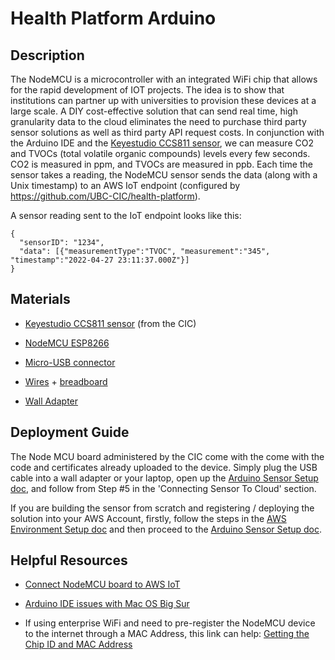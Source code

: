 # Health Platform Arduino

## Description
The NodeMCU is a microcontroller with an integrated WiFi chip that allows for the rapid development of IOT projects. The idea is to show that institutions can partner up with universities to provision these devices at a large scale. A DIY cost-effective solution that can send real time, high granularity data to the cloud eliminates the need to purchase third party sensor solutions as well as third party API request costs. In conjunction with the Arduino IDE and the [Keyestudio CCS811 sensor](https://wiki.keyestudio.com/KS0457_keyestudio_CCS811_Carbon_Dioxide_Air_Quality_Sensor), we can measure CO2 and TVOCs (total volatile organic compounds) levels every few seconds.  CO2 is measured in ppm, and TVOCs are measured in ppb. Each time the sensor takes a reading, the NodeMCU sensor sends the data (along with a Unix timestamp) to an AWS IoT endpoint (configured by https://github.com/UBC-CIC/health-platform).

A sensor reading sent to the IoT endpoint looks like this:
```
{
  "sensorID": "1234",
  "data": [{"measurementType":"TVOC", "measurement":"345", "timestamp":"2022-04-27 23:11:37.000Z"}]
}
```

## Materials
* [Keyestudio CCS811 sensor](https://wiki.keyestudio.com/KS0457_keyestudio_CCS811_Carbon_Dioxide_Air_Quality_Sensor) (from the CIC)

* [NodeMCU ESP8266](https://www.amazon.ca/KeeYees-Internet-Development-Wireless-Compatible/dp/B07HF44GBT)
* [Micro-USB connector](https://www.amazon.ca/%E3%80%906-6Feet%E3%80%91USB-Android-Charger-Motorola-Smartphones/dp/B099K78GW4/ref=sr_1_5?keywords=micro+usb+cable&qid=1651254543&sprefix=micro+usb+%2Caps%2C120&sr=8-5)
* [Wires](https://www.amazon.ca/breadboard-Breadboard-Protoboard-Solderless-Electronic/dp/B07YQ1XBC1/ref=sr_1_7?crid=26OAVGTALK5WT&keywords=small+breadboard+wires&qid=1651254615&sprefix=small+breaboard+wire%2Caps%2C111&sr=8-7) + [breadboard](https://www.amazon.ca/BusBoard-Prototype-Systems-Solderless-BreadBoard/dp/B00M2CK0JA/ref=sr_1_8?keywords=breadboard&qid=1651254657&sprefix=breadb%2Caps%2C128&sr=8-8)

* [Wall Adapter](https://www.amazon.ca/Charger-LUOATIP-Adapter-Charging-Replacement/dp/B07TK6MPNB/ref=sr_1_1_sspa?crid=31ENFA5R6MP8Z&keywords=wall+adapter+usb&qid=1651255327&sprefix=wall+adapte%2Caps%2C5225&sr=8-1-spons&psc=1&spLa=ZW5jcnlwdGVkUXVhbGlmaWVyPUEyREdINkVINU5JWVMwJmVuY3J5cHRlZElkPUEwNTg2MjYwMlRaRk0yTk5OMjYxNiZlbmNyeXB0ZWRBZElkPUEwNDYzNDMzUzcwRlpYRjAzSVEmd2lkZ2V0TmFtZT1zcF9hdGYmYWN0aW9uPWNsaWNrUmVkaXJlY3QmZG9Ob3RMb2dDbGljaz10cnVl) 

## Deployment Guide
The Node MCU board administered by the CIC come with the come with the code and certificates already uploaded to the device. Simply plug the USB cable into a wall adapter or your laptop, open up the [Arduino Sensor Setup doc](./docs/arduino_sensor_setup.md), and follow from Step #5 in the 'Connecting Sensor To Cloud' section.  

If you are building the sensor from scratch and registering / deploying the solution into your AWS Account, firstly, follow the steps in the [AWS Environment Setup doc](./docs/aws_environment_setup.md) and
then proceed to the [Arduino Sensor Setup doc](./docs/arduino_sensor_setup.md).

## Helpful Resources 

* [Connect NodeMCU board to AWS IoT](https://medium.com/@jgillard/marrying-esp8266-aws-iot-69f1ab219c2)

* [Arduino IDE issues with Mac OS Big Sur](https://www.esp8266.com/viewtopic.php?f=32&t=21692&start=4)

* If using enterprise WiFi and need to pre-register the NodeMCU device to the internet through a MAC Address, this link can help: [Getting the Chip ID and MAC Address](http://wei48221.blogspot.com/2017/10/esp8266-getting-chip-id-and-mac-address.html)
